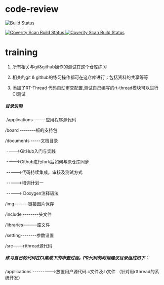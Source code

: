 #                         code-review
[![Build Status](https://travis-ci.com/loodao/helloworld.svg?branch=master)](https://travis-ci.com/loodao/helloworld)

<a href="https://scan.coverity.com/projects/soway-code-direct-sensor">
  <img alt="Coverity Scan Build Status"
       src="https://scan.coverity.com/projects/20845/badge.svg"/>
</a>
<a href="https://scan.coverity.com/projects/soway-code-direct-sensor">
  <img alt="Coverity Scan Build Status"
       src="https://img.shields.io/coverity/scan/20845.svg"/>
</a>



# training
1)  所有相关与git&amp;github操作的测试在这个仓库练习

2)  相关的git & github的练习操作都可在这仓库进行；包括资料的共享等等

3)  添加了RT-Thread 代码自动审查配置,测试自己编写的rt-thread模块可以进行CI测试



##### 目录说明

​	/applications ------应用程序源代码

  /board --------板的支持包

   /documents -----文档目录

​                           ---->GitHub入门与实践

​						   ---->Github进行fork后如何与原仓库同步

​						  ----->代码持续集成，审核及测试方式

​						  ----->培训计划一

​						  -----> Doxygen注释语法

  /img-------链接图片保存

/include  --------头文件

/libraries-------库文件

/setting--------参数设置

/src-----rtthread源代码





##### 练习自己的代码在CI集成下的审查过程。PR代码的时候建议目录组成如下：

/applications  --------->放置用户源代码.c文件及.h文件  （针对用rtthread的系统开发）



